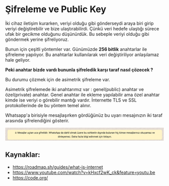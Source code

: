 # Şifreleme ve Public Key

İki cihaz iletişim kurarken, veriyi olduğu gibi gönderseydi araya biri girip veriyi değiştirebilir ve bize ulaştırabilirdi. Çünkü veri hedefe ulaştığı sürece ufak bir gecikme olduğunu düşünürdük. Bu sebeple veriyi olduğu gibi göndermek yerine şifreliyoruz. 

Bunun için çeşitli yöntemler var. Günümüzde **256 bitlik** anahtarlar ile şifreleme yapılıyor. Bu anahtarlar kullanılarak veri değiştiriliyor anlaşılamaz hale geliyor. 

**Peki anahtar bizde vardı bununla şifreledik karşı taraf nasıl çözecek ?**

Bu durumu çözmek için de asimetrik şifreleme var.

Asimetrik şifrelemede iki anahtarımız var : genel(public) anahtar ve özel(private) anahtar. Genel anahtar ile ekleme yapılabilir ama özel anahtar kimde ise veriyi o görebilir mantığı vardır. İnternette TLS ve SSL protokollerinde de bu yöntem temel alınır.

Whatsapp'a birisiyle mesajlaşırken gördüğünüz bu uyarı mesajınızın iki taraf arasında şifrelendiğini gösterir.

![image-20210210161356734](figures/whasapp-sifreleme.png)

## Kaynaklar:
- https://roadmap.sh/guides/what-is-internet
- https://www.youtube.com/watch?v=kHxcf2wK_ck&feature=youtu.be
- https://code.org/

